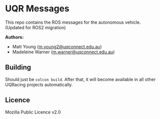 # UQR Messages
This repo contains the ROS messages for the autonomous vehicle.
(Updated for ROS2 migration)

**Authors:**
- Matt Young (m.young2@uqconnect.edu.au)
- Madeleine Warner (m.warner@uqconnect.edu.au)

## Building
Should just be `colcon build`. After that, it will become available in all other UQRacing projects automatically.

## Licence
Mozilla Public Licence v2.0
